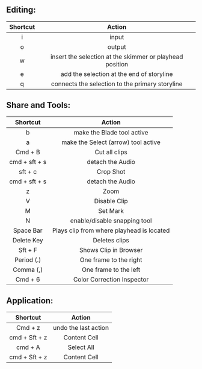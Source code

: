 ## Editing:

| Shortcut            | Action                                                      |
|:--------------:     |:---------------------:                                      |
| i                   | input                                                       |
| o                   | output                                                      |
| w                   | insert the selection at the skimmer or playhead position    |
| e                   | add the selection at the end of storyline                   |
| q                   | connects the selection to the primary storyline             |

## Share and Tools:

| Shortcut       |Action                                         |
|:--------------:|:----------------------:                       |
| b              | make the Blade tool active                    |
| a              | make the Select (arrow) tool active           |
| Cmd + B        | Cut all clips                                 |
| cmd + sft + s  | detach the Audio                              |
| sft + c        | Crop Shot                                     |
| cmd + sft + s  | detach the Audio                              |
| z              | Zoom                                          |
| V              | Disable Clip                                  |
| M              | Set Mark                                      |
| N              | enable/disable snapping tool                  |
| Space Bar      | Plays clip from where playhead is located     |
| Delete Key     | Deletes clips                                 |
| Sft + F        | Shows Clip in Browser                         |
| Period (.)     | One frame to the right                        |
| Comma (,)      | One frame to the left                         |
| Cmd + 6        | Color Correction Inspector                    |


## Application:

| Shortcut            | Action                                               |
|:--------------:     |:---------------------:                               |
| Cmd + z             | undo the last action                                 |
| cmd + Sft + z       | Content Cell                                         |
| cmd + A             | Select All                                           |
| cmd + Sft + z       | Content Cell                                         |
